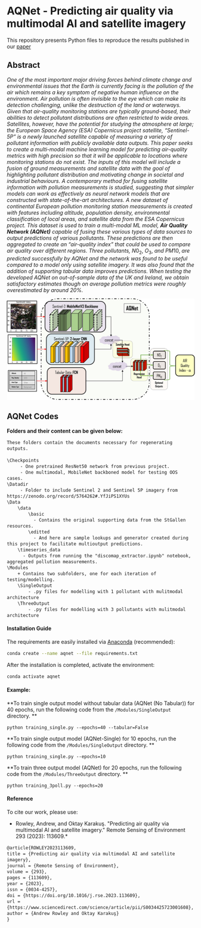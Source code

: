 # AQNet - Predicting air quality via multimodal AI and satellite imagery

This repository presents Python files to reproduce the results published in our [paper](https://www.sciencedirect.com/science/article/pii/S0034425723001608)

## Abstract
*One of the most important major driving forces behind climate change and environmental issues that the Earth is currently facing is the pollution of the air which remains a key symptom of negative human influence on the environment. Air pollution is often invisible to the eye which can make its detection challenging, unlike the destruction of the land or waterways. Given that air-quality monitoring stations are typically ground-based, their abilities to detect pollutant distributions are often restricted to wide areas. Satellites, however, have the potential for studying the atmosphere at large; the European Space Agency (ESA) Copernicus project satellite, “Sentinel-5P” is a newly launched satellite capable of measuring a variety of pollutant information with publicly available data outputs. This paper seeks to create a multi-modal machine learning model for predicting air-quality metrics with high precision so that it will be applicable to locations where monitoring stations do not exist. The inputs of this model will include a fusion of ground measurements and satellite data with the goal of highlighting pollutant distribution and motivating change in societal and industrial behaviours. A contemporary method for fusing satellite information with pollution measurements is studied, suggesting that simpler models can work as effectively as neural network models that are constructed with state-of-the-art architectures. A new dataset of continental European pollution monitoring station measurements is created with features including altitude, population density, environmental classification of local areas, and satellite data from the ESA Copernicus project. This dataset is used to train a multi-modal ML model, **Air Quality Network (AQNet)** capable of fusing these various types of data sources to output predictions of various pollutants. These predictions are then aggregated to create an “air-quality index” that could be used to compare air quality over different regions. Three pollutants,* $N0_2$, $O_3$, *and* $PM10$, *are predicted successfully by AQNet and the network was found to be useful compared to a model only using satellite imagery. It was also found that the addition of supporting tabular data improves predictions. When testing the developed AQNet on out-of-sample data of the UK and Ireland, we obtain satisfactory estimates though on average pollution metrics were roughly overestimated by around 20%.*

<p align="center">
   <img src="Data/aqnet.jpg" />
</p>

## AQNet Codes

**Folders and their content can be given below:**
```
These folders contain the documents necessary for regenerating outputs.

\Checkpoints
	 - One pretrained ResNet50 network from previous project.
	 - One multimodal, MobileNet backboned model for testing OOS cases.
\Datadir
	 - Folder to include Sentinel 2 and Sentinel 5P imagery from https://zenodo.org/record/5764262#.YfJiPS1XYUs 
\Data
	\data
		\basic
		  - Contains the original supporting data from the StGallen resources.
		\editted
		  - And here are sample lookups and generator created during this project to facilitate multioutput predictions.
	\timeseries_data
	  - Outputs from running the "discomap_extractor.ipynb" notebook, aggregated pollution measurements.
\Modules
	+ Contains two subfolders, one for each iteration of testing/modelling.
	\SingleOutput
		- .py files for modelling with 1 pollutant with mulitmodal architecture
	\ThreeOutput
		- .py files for modelling with 3 pollutants with mulitmodal architecture
```

#### Installation Guide

The requirements are easily installed via
[Anaconda](https://www.anaconda.com/distribution/#download-section) (recommended):

```bash
conda create --name aqnet --file requirements.txt
```

After the installation is completed, activate the environment:
```bash
conda activate aqnet
```

#### Example: 
**To train single output model without tabular data (AQNet (No Tabular)) for 40 epochs, run the following code from the `/Modules/SingleOutput` directory.
**
```
python training_single.py --epochs=40 --tabular=False
```

**To train single output model (AQNet-Single) for 10 epochs, run the following code from the `/Modules/SingleOutput` directory.
**
```
python training_single.py --epochs=10
```

**To train three output model (AQNet) for 20 epochs, run the following code from the `/Modules/ThreeOutput` directory.
**
```
python training_3poll.py --epochs=20
```

#### Reference
To cite our work, please use:
* Rowley, Andrew, and Oktay Karakuş. "Predicting air quality via multimodal AI and satellite imagery." Remote Sensing of Environment 293 (2023): 113609.*

```
@article{ROWLEY2023113609,
title = {Predicting air quality via multimodal AI and satellite imagery},
journal = {Remote Sensing of Environment},
volume = {293},
pages = {113609},
year = {2023},
issn = {0034-4257},
doi = {https://doi.org/10.1016/j.rse.2023.113609},
url = {https://www.sciencedirect.com/science/article/pii/S0034425723001608},
author = {Andrew Rowley and Oktay Karakuş}
}
```
